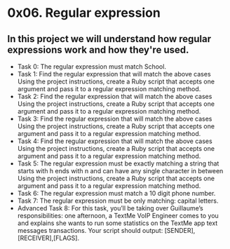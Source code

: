 # 0x06. Regular expression
## In this project we will understand how regular expressions work and how they're used.

- Task 0: The regular expression must match School.
- Task 1: Find the regular expression that will match the above cases Using the project instructions, create a Ruby script that accepts one argument and pass it to a regular expression matching method.
- Task 2: Find the regular expression that will match the above cases Using the project instructions, create a Ruby script that accepts one argument and pass it to a regular expression matching method.
- Task 3: Find the regular expression that will match the above cases Using the project instructions, create a Ruby script that accepts one argument and pass it to a regular expression matching method.
- Task 4: Find the regular expression that will match the above cases Using the project instructions, create a Ruby script that accepts one argument and pass it to a regular expression matching method.
- Task 5: The regular expression must be exactly matching a string that starts with h ends with n and can have any single character in between Using the project instructions, create a Ruby script that accepts one argument and pass it to a regular expression matching method.
- Task 6: The regular expression must match a 10 digit phone number.
- Task 7: The regular expression must be only matching: capital letters.
- Advanced Task 8: For this task, you’ll be taking over Guillaume’s responsibilities: one afternoon, a TextMe VoIP Engineer comes to you and explains she wants to run some statistics on the TextMe app text messages transactions. Your script should output: [SENDER],[RECEIVER],[FLAGS].